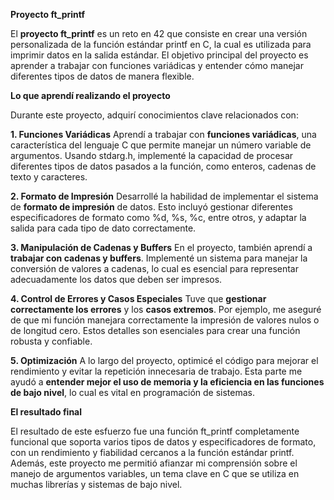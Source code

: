 **Proyecto ft_printf**

El **proyecto ft_printf** es un reto en 42 que consiste en crear una versión personalizada de la función estándar printf
en C, la cual es utilizada para imprimir datos en la salida estándar. El objetivo principal del proyecto es aprender
a trabajar con funciones variádicas y entender cómo manejar diferentes tipos de datos de manera flexible.

**Lo que aprendí realizando el proyecto**

Durante este proyecto, adquirí conocimientos clave relacionados con:

**1. Funciones Variádicas**
Aprendí a trabajar con **funciones variádicas**, una característica del lenguaje C que permite manejar un número variable
de argumentos. Usando stdarg.h, implementé la capacidad de procesar diferentes tipos de datos pasados a la función, 
como enteros, cadenas de texto y caracteres.

**2. Formato de Impresión**
Desarrollé la habilidad de implementar el sistema de **formato de impresión** de datos. Esto incluyó gestionar 
diferentes especificadores de formato como %d, %s, %c, entre otros, y adaptar la salida para cada tipo de dato 
correctamente.

**3. Manipulación de Cadenas y Buffers**
En el proyecto, también aprendí a **trabajar con cadenas y buffers**. Implementé un sistema para manejar la 
conversión de valores a cadenas, lo cual es esencial para representar adecuadamente los datos que deben ser impresos.

**4. Control de Errores y Casos Especiales**
Tuve que **gestionar correctamente los errores** y los **casos extremos**. Por ejemplo, me aseguré de que mi función manejara
correctamente la impresión de valores nulos o de longitud cero. Estos detalles son esenciales para crear una función 
robusta y confiable.

**5. Optimización**
A lo largo del proyecto, optimicé el código para mejorar el rendimiento y evitar la repetición innecesaria de 
trabajo. Esta parte me ayudó a **entender mejor el uso de memoria y la eficiencia en las funciones de bajo nivel**, 
lo cual es vital en programación de sistemas.

**El resultado final**

El resultado de este esfuerzo fue una función ft_printf completamente funcional que soporta varios tipos de datos 
y especificadores de formato, con un rendimiento y fiabilidad cercanos a la función estándar printf. Además, este 
proyecto me permitió afianzar mi comprensión sobre el manejo de argumentos variables, un tema clave en C que se 
utiliza en muchas librerías y sistemas de bajo nivel.

